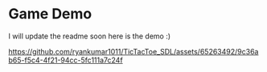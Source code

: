 # Game Demo
I will update the readme soon here is the demo :)

https://github.com/ryankumar1011/TicTacToe_SDL/assets/65263492/9c36ab65-f5c4-4f21-94cc-5fc111a7c24f

